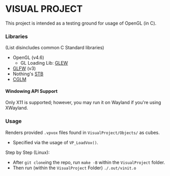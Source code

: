 # VISUAL PROJECT
This project is intended as a testing ground for usage of OpenGL (in C).

### Libraries
(List disincludes common C Standard libraries)
* OpenGL (v4.6)
    * GL Loading Lib: [GLEW](https://github.com/nigels-com/glew)
* [GLFW](https://www.glfw.org/) (v3)
* Nothing's [STB](https://github.com/nothings/stb)
* [CGLM](https://github.com/recp/cglm)

#### Windowing API Support
Only X11 is supported; however, you may run it on Wayland if you're using XWayland.

### Usage
Renders provided `.vpvox` files found in `VisualProject/Objects/` as cubes.
* Specified via the usage of `VP_LoadVox()`.

Step by Step (Linux):
* After `git clone`ing the repo, run `make -B` within the `VisualProject` folder.
* Then run (within the `VisualProject` Folder) `./.out/vinit.o`
